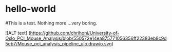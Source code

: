 # hello-world

#This is a test. Nothing more....very boring.

![ALT text] (https://github.com/chrihoni/University-of-Oslo_PCI_Mouse_Analysis/blob/550572e14ea875771056356ff22383eb8c9d5eb7/Mouse_pci_analysis_pipeline_uio.drawio.svg)

